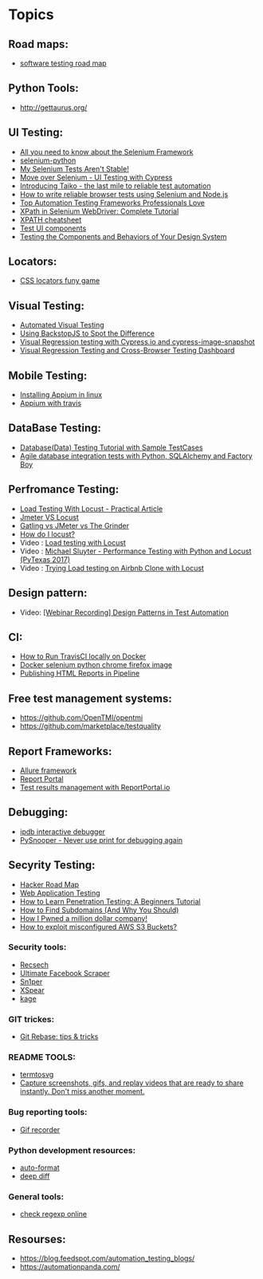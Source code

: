 # Topics

## Road maps:
- [software testing road map](https://medium.com/tech-tajawal/software-testing-the-road-map-5807a5590886)

## Python Tools:
- http://gettaurus.org/

## UI Testing:
- [All you need to know about the Selenium Framework](https://www.browserstack.com/guide/selenium-framework)
- [selenium-python](https://selenium-python.readthedocs.io)
- [My Selenium Tests Aren't Stable!](https://testing.googleblog.com/2009/06/my-selenium-tests-arent-stable.html)
- [Move over Selenium - UI Testing with Cypress](https://godaddy.github.io/2018/11/06/cypress-vs-selenium/)
- [Introducing Taiko - the last mile to reliable test automation](https://gauge.org/2018/10/23/taiko-beta-reliable-browser-automation/)
- [How to write reliable browser tests using Selenium and Node.js](https://www.freecodecamp.org/news/how-to-write-reliable-browser-tests-using-selenium-and-node-js-c3fdafdca2a9/)
- [Top Automation Testing Frameworks Professionals Love](https://crossbrowsertesting.com/blog/test-automation/top-automation-frameworks-testers/)
- [XPath in Selenium WebDriver: Complete Tutorial](https://www.guru99.com/xpath-selenium.html)
- [XPATH cheatsheet](https://devhints.io/xpath#prefixes)
- [Test UI components](https://www.learnstorybook.com/intro-to-storybook/react/en/test/)
- [Testing the Components and Behaviors of Your Design System](https://seesparkbox.com/foundry/design_system_component_testing_unit_testing_behavior_testing)


## Locators:
- [CSS locators funy game](https://flukeout.github.io/)

## Visual Testing:
- [Automated Visual Testing](https://storybook.js.org/docs/testing/automated-visual-testing/)
- [Using BackstopJS to Spot the Difference](https://pantheon.io/blog/using-backstopjs-spot-difference)
- [Visual Regression testing with Cypress.io and cypress-image-snapshot](https://medium.com/norwich-node-user-group/visual-regression-testing-with-cypress-io-and-cypress-image-snapshot-99c520ccc595)
- [Visual Regression Testing and Cross-Browser Testing Dashboard](https://gist.github.com/jeremygrajales/3d1d9fbbb0898f4b7846c4211ce8e662)

## Mobile Testing:
- [Installing Appium in linux](https://medium.com/@SteelKiwiDev/5-steps-to-setup-environment-for-android-apps-automation-testing-on-linux-48fb8d76bd76)
- [Appium with travis](https://twpower.github.io/109-travis-ci-appium-android-test-en)

## DataBase Testing:
- [Database(Data) Testing Tutorial with Sample TestCases](https://www.guru99.com/data-testing.html)
- [Agile database integration tests with Python, SQLAlchemy and Factory Boy](https://medium.com/@vittorio.camisa/agile-database-integration-tests-with-python-sqlalchemy-and-factory-boy-6824e8fe33a1)

## Perfromance Testing:
- [Load Testing With Locust - Practical Article](https://medium.com/swlh/load-testing-with-locust-3e74349f9cbf)
- [Jmeter VS Locust](https://blazemeter.com/blog/jmeter-vs-locust-which-one-should-you-choose/)
- [Gatling vs JMeter vs The Grinder](https://www.baeldung.com/gatling-jmeter-grinder-comparison)
- [How do I locust?](https://github.com/pglass/how-do-i-locust)
- Video : [Load testing with Locust](https://www.youtube.com/watch?v=XjSEgiFDARw)
- Video : [Michael Sluyter - Performance Testing with Python and Locust (PyTexas 2017)](https://www.youtube.com/watch?v=5sSouciEgWE)
- Video : [Trying Load testing on Airbnb Clone with Locust](https://www.youtube.com/watch?v=9P1HtbpGSCk)

## Design pattern:
- Video: [[Webinar Recording] Design Patterns in Test Automation](https://www.youtube.com/watch?v=x2oM1K8uUII)

## CI:
- [How to Run TravisCI locally on Docker](https://medium.com/google-developers/how-to-run-travisci-locally-on-docker-822fc6b2db2e)
- [Docker selenium python chrome firefox image](https://github.com/dimmg/dockselpy)
- [Publishing HTML Reports in Pipeline](https://jenkins.io/blog/2016/07/01/html-publisher-plugin/)

## Free test management systems:
- https://github.com/OpenTMI/opentmi
- https://github.com/marketplace/testquality

## Report Frameworks:
- [Allure framework](https://github.com/allure-framework/allure2)
- [Report Portal](https://github.com/reportportal)
- [Test results management with ReportPortal.io](https://medium.com/@novyludek/test-results-management-with-reportportal-io-4684d5ee9572)

## Debugging:
- [ipdb interactive debugger](https://vinta.ws/code/ipdb-interactive-python-debugger-with-ipython.html)
- [PySnooper - Never use print for debugging again](https://pypi.org/project/PySnooper/)

## Secyrity Testing:
- [Hacker Road Map](https://github.com/sundowndev/hacker-roadmap#what-is-penetration-testing)
- [Web Application Testing](https://hackingresources.com/web-application-penetration-testing-course/)
- [How to Learn Penetration Testing: A Beginners Tutorial](https://www.codemopolitan.com/learn-penetration-testing/)
- [How to Find Subdomains (And Why You Should)](https://www.codemopolitan.com/how-to-find-subdomains/)
- [How I Pwned a million dollar company!](https://medium.com/bugbountywriteup/how-i-pwned-a-million-dollar-company-9fa5bfd234dd)
- [How to exploit misconfigured AWS S3 Buckets?](https://medium.com/@cvignesh28/aws-s3-bucket-misconfiguration-c11e8f86e9a7)

### Security tools:
- [Recsech](https://github.com/radenvodka/Recsech)
- [Ultimate Facebook Scraper](https://github.com/harismuneer/Ultimate-Facebook-Scraper)
- [Sn1per](https://github.com/1N3/Sn1per)
- [XSpear](https://github.com/hahwul/XSpear)
- [kage](https://github.com/Zerx0r/Kage)

### GIT trickes:
- [Git Rebase: tips & tricks](https://medium.com/@richarderdos/git-rebase-tips-tricks-164734a2e47d)

### README TOOLS:
- [termtosvg](https://github.com/nbedos/termtosvg)
- [Capture screenshots, gifs, and replay videos that are ready to share instantly.
Don't miss another moment.](https://gyazo.com/)

### Bug reporting tools:
- [Gif recorder](https://github.com/phw/peek#ubuntu)

### Python development resources:
- [auto-format](https://ljvmiranda921.github.io/notebook/2018/06/21/precommits-using-black-and-flake8/)
- [deep diff](https://github.com/seperman/deepdiff)

### General tools:
- [check regexp online](https://regexr.com/)

## Resourses:
- https://blog.feedspot.com/automation_testing_blogs/
- https://automationpanda.com/



